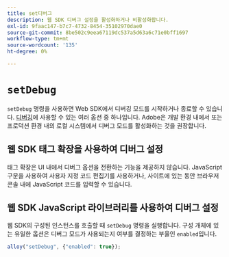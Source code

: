 ```yaml
---
title: set디버그
description: 웹 SDK 디버그 설정을 활성화하거나 비활성화합니다.
exl-id: 9faac147-b7c7-4732-8454-35102970dae0
source-git-commit: 8be502c9eea67119dc537a5d63a6c71e0bff1697
workflow-type: tm+mt
source-wordcount: '135'
ht-degree: 0%

---
```


# `setDebug`

`setDebug` 명령을 사용하면 Web SDK에서 디버깅 모드를 시작하거나 종료할 수 있습니다. [디버깅](../use-cases/debugging.md)에 사용할 수 있는 여러 옵션 중 하나입니다. Adobe은 개발 환경 내에서 또는 프로덕션 환경 내의 로컬 시스템에서 디버그 모드를 활성화하는 것을 권장합니다.

## 웹 SDK 태그 확장을 사용하여 디버그 설정

태그 확장은 UI 내에서 디버그 옵션을 전환하는 기능을 제공하지 않습니다. JavaScript 구문을 사용하여 사용자 지정 코드 편집기를 사용하거나, 사이트에 있는 동안 브라우저 콘솔 내에 JavaScript 코드를 입력할 수 있습니다.

## 웹 SDK JavaScript 라이브러리를 사용하여 디버그 설정

웹 SDK의 구성된 인스턴스를 호출할 때 `setDebug` 명령을 실행합니다. 구성 개체에 있는 유일한 옵션은 디버그 모드가 사용되는지 여부를 결정하는 부울인 `enabled`입니다.

```js
alloy("setDebug", {"enabled": true});
```
